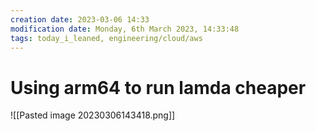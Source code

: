 ```yaml
---
creation date: 2023-03-06 14:33
modification date: Monday, 6th March 2023, 14:33:48
tags: today_i_leaned, engineering/cloud/aws
---
```


# Using arm64 to run lamda cheaper

![[Pasted image 20230306143418.png]]